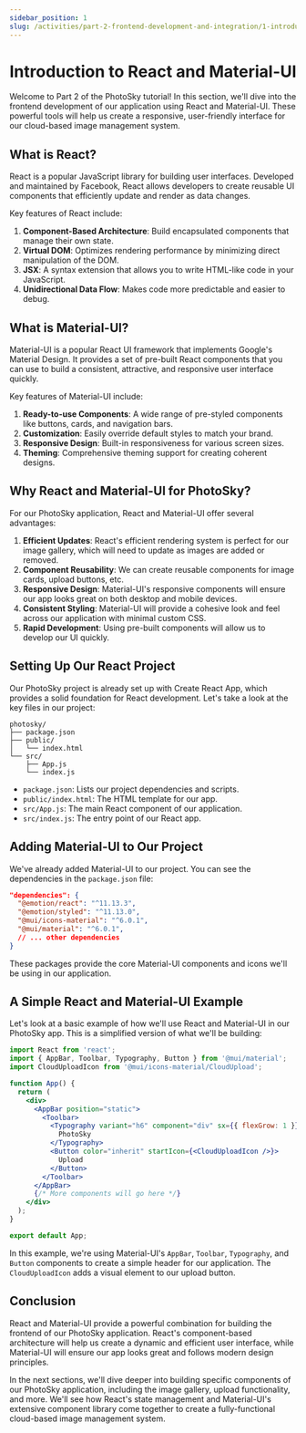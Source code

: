 ```yaml
---
sidebar_position: 1
slug: /activities/part-2-frontend-development-and-integration/1-introduction-to-react-and-material-ui
---
```


# Introduction to React and Material-UI

Welcome to Part 2 of the PhotoSky tutorial! In this section, we'll dive into the frontend development of our application using React and Material-UI. These powerful tools will help us create a responsive, user-friendly interface for our cloud-based image management system.

## What is React?

React is a popular JavaScript library for building user interfaces. Developed and maintained by Facebook, React allows developers to create reusable UI components that efficiently update and render as data changes.

Key features of React include:

1. **Component-Based Architecture**: Build encapsulated components that manage their own state.
2. **Virtual DOM**: Optimizes rendering performance by minimizing direct manipulation of the DOM.
3. **JSX**: A syntax extension that allows you to write HTML-like code in your JavaScript.
4. **Unidirectional Data Flow**: Makes code more predictable and easier to debug.

## What is Material-UI?

Material-UI is a popular React UI framework that implements Google's Material Design. It provides a set of pre-built React components that you can use to build a consistent, attractive, and responsive user interface quickly.

Key features of Material-UI include:

1. **Ready-to-use Components**: A wide range of pre-styled components like buttons, cards, and navigation bars.
2. **Customization**: Easily override default styles to match your brand.
3. **Responsive Design**: Built-in responsiveness for various screen sizes.
4. **Theming**: Comprehensive theming support for creating coherent designs.

## Why React and Material-UI for PhotoSky?

For our PhotoSky application, React and Material-UI offer several advantages:

1. **Efficient Updates**: React's efficient rendering system is perfect for our image gallery, which will need to update as images are added or removed.
2. **Component Reusability**: We can create reusable components for image cards, upload buttons, etc.
3. **Responsive Design**: Material-UI's responsive components will ensure our app looks great on both desktop and mobile devices.
4. **Consistent Styling**: Material-UI will provide a cohesive look and feel across our application with minimal custom CSS.
5. **Rapid Development**: Using pre-built components will allow us to develop our UI quickly.

## Setting Up Our React Project

Our PhotoSky project is already set up with Create React App, which provides a solid foundation for React development. Let's take a look at the key files in our project:

```
photosky/
├── package.json
├── public/
│   └── index.html
└── src/
    ├── App.js
    └── index.js
```

- `package.json`: Lists our project dependencies and scripts.
- `public/index.html`: The HTML template for our app.
- `src/App.js`: The main React component of our application.
- `src/index.js`: The entry point of our React app.

## Adding Material-UI to Our Project

We've already added Material-UI to our project. You can see the dependencies in the `package.json` file:

```json
"dependencies": {
  "@emotion/react": "^11.13.3",
  "@emotion/styled": "^11.13.0",
  "@mui/icons-material": "^6.0.1",
  "@mui/material": "^6.0.1",
  // ... other dependencies
}
```

These packages provide the core Material-UI components and icons we'll be using in our application.

## A Simple React and Material-UI Example

Let's look at a basic example of how we'll use React and Material-UI in our PhotoSky app. This is a simplified version of what we'll be building:

```jsx
import React from 'react';
import { AppBar, Toolbar, Typography, Button } from '@mui/material';
import CloudUploadIcon from '@mui/icons-material/CloudUpload';

function App() {
  return (
    <div>
      <AppBar position="static">
        <Toolbar>
          <Typography variant="h6" component="div" sx={{ flexGrow: 1 }}>
            PhotoSky
          </Typography>
          <Button color="inherit" startIcon={<CloudUploadIcon />}>
            Upload
          </Button>
        </Toolbar>
      </AppBar>
      {/* More components will go here */}
    </div>
  );
}

export default App;
```

In this example, we're using Material-UI's `AppBar`, `Toolbar`, `Typography`, and `Button` components to create a simple header for our application. The `CloudUploadIcon` adds a visual element to our upload button.

## Conclusion

React and Material-UI provide a powerful combination for building the frontend of our PhotoSky application. React's component-based architecture will help us create a dynamic and efficient user interface, while Material-UI will ensure our app looks great and follows modern design principles.

In the next sections, we'll dive deeper into building specific components of our PhotoSky application, including the image gallery, upload functionality, and more. We'll see how React's state management and Material-UI's extensive component library come together to create a fully-functional cloud-based image management system.